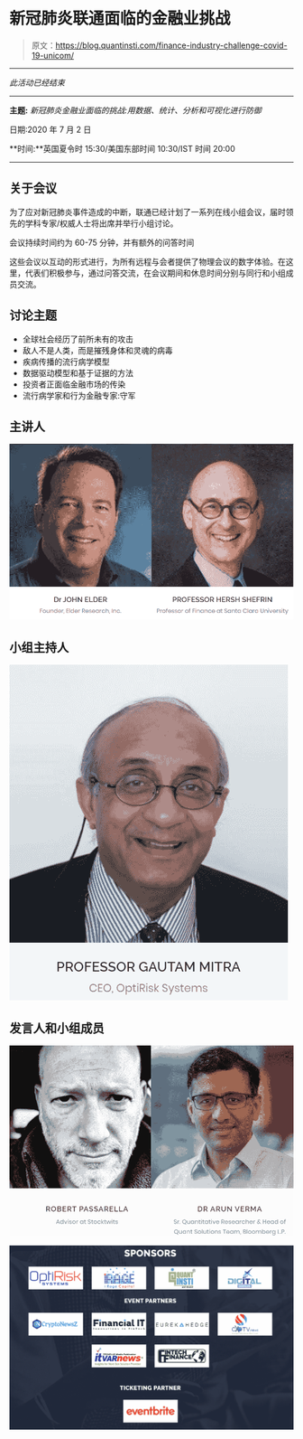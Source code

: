 # 新冠肺炎联通面临的金融业挑战

> 原文：<https://blog.quantinsti.com/finance-industry-challenge-covid-19-unicom/>

* * *

*此活动已经结束*

* * *

**主题:** *新冠肺炎金融业面临的挑战:用数据、统计、分析和可视化进行防御*

日期:2020 年 7 月 2 日

**时间:**英国夏令时 15:30/美国东部时间 10:30/IST 时间 20:00

* * *

## **关于会议**

为了应对新冠肺炎事件造成的中断，联通已经计划了一系列在线小组会议，届时领先的学科专家/权威人士将出席并举行小组讨论。

会议持续时间约为 60-75 分钟，并有额外的问答时间

这些会议以互动的形式进行，为所有远程与会者提供了物理会议的数字体验。在这里，代表们积极参与，通过问答交流，在会议期间和休息时间分别与同行和小组成员交流。

## **讨论主题**

*   全球社会经历了前所未有的攻击
*   敌人不是人类，而是摧残身体和灵魂的病毒
*   疾病传播的流行病学模型
*   数据驱动模型和基于证据的方法
*   投资者正面临金融市场的传染
*   流行病学家和行为金融专家:守军

## **主讲人**

![](img/eef6e2bd863f1569238dc344d912dc74.png)

## **小组主持人**

![](img/0bbfb08a67f3df5d381c21f600af5233.png)

## **发言人和小组成员**

![](img/acea8e90f3da6cf953328b5a9885e014.png)

![](img/9bc7dc26b905b17ff07966ff1631a00b.png)